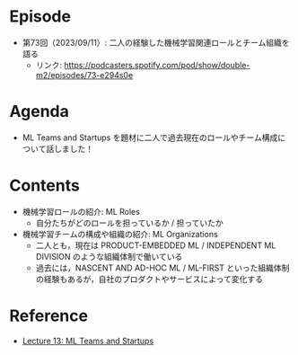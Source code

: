 # Episode

- 第73回（2023/09/11）: 二人の経験した機械学習関連ロールとチーム組織を語る
  - リンク: https://podcasters.spotify.com/pod/show/double-m2/episodes/73-e294s0e

# Agenda

- ML Teams and Startups を題材に二人で過去現在のロールやチーム構成について話しました！

# Contents

- 機械学習ロールの紹介: ML Roles
  - 自分たちがどのロールを担っているか / 担っていたか
- 機械学習チームの構成や組織の紹介: ML Organizations
  - 二人とも，現在は PRODUCT-EMBEDDED ML / INDEPENDENT ML DIVISION のような組織体制で働いている
  - 過去には，NASCENT AND AD-HOC ML / ML-FIRST といった組織体制の経験もあるが，自社のプロダクトやサービスによって変化する

# Reference

- [Lecture 13: ML Teams and Startups](https://fullstackdeeplearning.com/spring2021/lecture-13/)